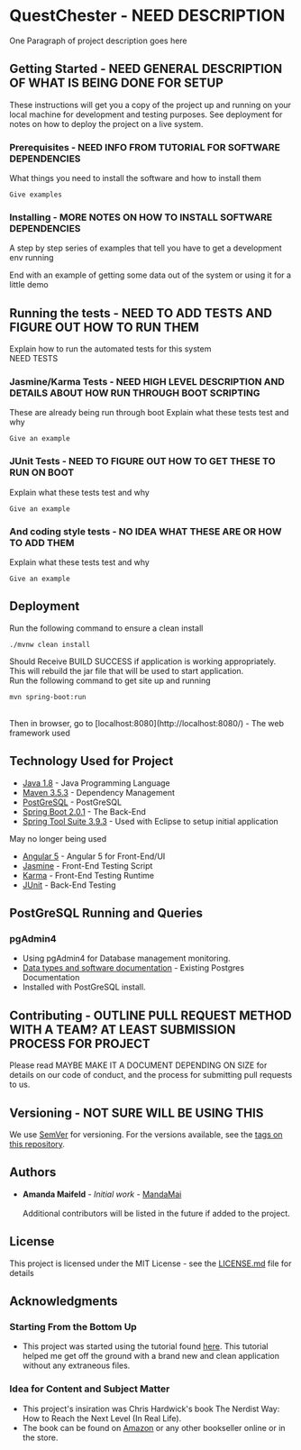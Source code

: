 # QuestChester - NEED DESCRIPTION

One Paragraph of project description goes here<br />



## Getting Started - NEED GENERAL DESCRIPTION OF WHAT IS BEING DONE FOR SETUP

These instructions will get you a copy of the project up and running on your local machine for development and testing purposes. See deployment for notes on how to deploy the project on a live system.

### Prerequisites - NEED INFO FROM TUTORIAL FOR SOFTWARE DEPENDENCIES

What things you need to install the software and how to install them

```
Give examples
```

### Installing - MORE NOTES ON HOW TO INSTALL SOFTWARE DEPENDENCIES

A step by step series of examples that tell you have to get a development env running


End with an example of getting some data out of the system or using it for a little demo

## Running the tests - NEED TO ADD TESTS AND FIGURE OUT HOW TO RUN THEM

Explain how to run the automated tests for this system<br />
NEED TESTS

### Jasmine/Karma Tests - NEED HIGH LEVEL DESCRIPTION AND DETAILS ABOUT HOW RUN THROUGH BOOT SCRIPTING
These are already being run through boot
Explain what these tests test and why

```
Give an example
```
### JUnit Tests - NEED TO FIGURE OUT HOW TO GET THESE TO RUN ON BOOT

Explain what these tests test and why

```
Give an example
```

### And coding style tests - NO IDEA WHAT THESE ARE OR HOW TO ADD THEM

Explain what these tests test and why

```
Give an example
```

## Deployment
Run the following command to ensure a clean install
```
./mvnw clean install 
```
Should Receive BUILD SUCCESS if application is working appropriately.
This will rebuild the jar file that will be used to start application.
<br />
Run the following command to get site up and running
```
mvn spring-boot:run
```
<br />
Then in browser, go to 
[localhost:8080](http://localhost:8080/) - The web framework used

## Technology Used for Project

* [Java 1.8]() - Java Programming Language
* [Maven 3.5.3](https://maven.apache.org/) - Dependency Management
* [PostGreSQL](https://www.postgresql.org/) - PostGreSQL
* [Spring Boot 2.0.1](https://projects.spring.io/spring-boot/) - The Back-End
* [Spring Tool Suite 3.9.3]() - Used with Eclipse to setup initial application 

May no longer being used<br />
* [Angular 5](https://angular.io/) - Angular 5 for Front-End/UI
* [Jasmine](https://angular.io/) - Front-End Testing Script
* [Karma](https://angular.io/) - Front-End Testing Runtime
* [JUnit](https://angular.io/) - Back-End Testing

## PostGreSQL Running and Queries
### pgAdmin4
* Using pgAdmin4 for Database management monitoring.
* [Data types and software documentation](https://www.postgresql.org/docs/current/static/index.html) - Existing Postgres Documentation
* Installed with PostGreSQL install.

## Contributing - OUTLINE PULL REQUEST METHOD WITH A TEAM? AT LEAST SUBMISSION PROCESS FOR PROJECT

Please read  MAYBE MAKE IT A DOCUMENT DEPENDING ON SIZE for details on our code of conduct, and the process for submitting pull requests to us.

## Versioning - NOT SURE WILL BE USING THIS

We use [SemVer](http://semver.org/) for versioning. For the versions available, see the [tags on this repository](https://github.com/your/project/tags). 

## Authors

* **Amanda Maifeld** - *Initial work* - [MandaMai](https://github.com/MandaMai)<br /><br />
Additional contributors will be listed in the future if added to the project.

## License

This project is licensed under the MIT License - see the [LICENSE.md](LICENSE.md) file for details

## Acknowledgments
### Starting From the Bottom Up
* This project was started using the tutorial found [here](https://shekhargulati.com/2017/11/08/a-minimalist-guide-to-building-spring-boot-angular-5-applications/).  This tutorial helped me get off the ground with a brand new and clean application without any extraneous files.  
### Idea for Content and Subject Matter
* This project's insiration was Chris Hardwick's book The Nerdist Way: How to Reach the Next Level (In Real Life).
* The book can be found on [Amazon](https://www.amazon.com/Nerdist-Way-Reach-Next-Level/dp/0425243540/) or any other bookseller online or in the store.
